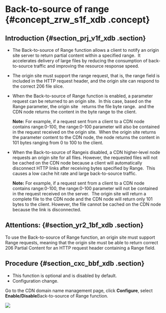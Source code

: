 # Back-to-source of range {#concept_zrw_s1f_xdb .concept}

## Introduction {#section_prj_v1f_xdb .section}

-   The Back-to-source of Range function allows a client to notify an origin site server to return partial content within a specified range.  It accelerates delivery of large files by reducing the consumption of back-to-source traffic and improving the resource response speed.
-   The origin site must support the range request, that is, the range field is included in the HTTP request header, and the origin site can respond to the correct 206 file slice.
-   When the Back-to-source of Range function is enabled, a parameter request can be returned to an origin site.  In this case, based on the Range parameter, the origin site   returns the file byte range.  and the CDN node returns the content in the byte range to the client.

    **Note:** For example, if a request sent from a client to a CDN node contains range:0-100, the range:0-100 parameter will also be contained in the request received on the origin site.  When the origin site returns the parameter content to the CDN node, the node returns the content in 101 bytes ranging from 0 to 100 to the client.

-   When the Back-to-source of Rangeis disabled, a CDN higher-level node requests an origin site for all files. However, the requested files will not be cached on the CDN node because a client will automatically disconnect HTTP links after receiving bytes specified by Range.  This causes a low cache hit rate and large back-to-source traffic.

    **Note:** For example, if a request sent from a client to a CDN node contains range:0-100, the range:0-100 parameter will not be contained in the request received on the server.  The origin site will return a complete file to the CDN node and the CDN node will return only 101 bytes to the client. However, the file cannot be cached on the CDN node because the link is disconnected.


## Attentions: {#section_yr2_1bf_xdb .section}

To use the Back-to-source of Range function, an origin site must support Range requests, meaning that the origin site must be able to return correct 206 Partial Content for an HTTP request header containing a Range field.

## Procedure {#section_cxc_bbf_xdb .section}

-   This function is optional and is disabled by default.
-   Configuration change.

Go to the CDN domain name management page, click **Configure**, select **Enable/Disable**Back-to-source of Range function.

![](http://static-aliyun-doc.oss-cn-hangzhou.aliyuncs.com/assets/img/5157/3510_en-US.png)

